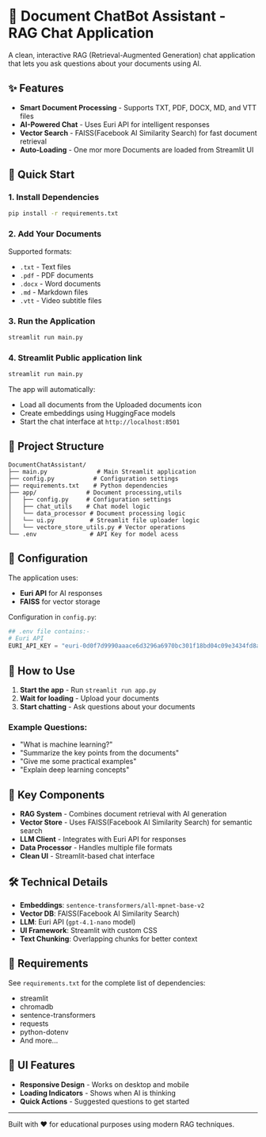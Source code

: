 # 🤖 Document ChatBot Assistant - RAG Chat Application

A clean, interactive RAG (Retrieval-Augmented Generation) chat application that lets you ask questions about your documents using AI.

## ✨ Features

- **Smart Document Processing** - Supports TXT, PDF, DOCX, MD, and VTT files
- **AI-Powered Chat** - Uses Euri API for intelligent responses
- **Vector Search** - FAISS(Facebook AI Similarity Search) for fast document retrieval
- **Auto-Loading** - One mor more Documents are loaded from Streamlit UI

## 🚀 Quick Start

### 1. Install Dependencies
```bash
pip install -r requirements.txt
```

### 2. Add Your Documents
Supported formats:
- `.txt` - Text files
- `.pdf` - PDF documents  
- `.docx` - Word documents
- `.md` - Markdown files
- `.vtt` - Video subtitle files

### 3. Run the Application
```bash
streamlit run main.py
```

### 4. Streamlit Public application link
```bash
streamlit run main.py
```

The app will automatically:
- Load all documents from the Uploaded documents icon
- Create embeddings using HuggingFace models
- Start the chat interface at `http://localhost:8501`

## 📁 Project Structure

```
DocumentChatAssistant/
├── main.py              # Main Streamlit application
├── config.py           # Configuration settings
├── requirements.txt    # Python dependencies
├── app/              # Document processing,utils
│   ├── config.py     # Configuration settings
│   ├── chat_utils    # Chat model logic
│   └── data_processor # Document processing logic
│   └── ui.py          # Streamlit file uploader logic
│   └── vectore_store_utils.py # Vector operations
└── .env               # API Key for model acess
```

## 🔧 Configuration

The application uses:
- **Euri API** for AI responses
- **FAISS** for vector storage

Configuration in `config.py`:

```python
## .env file contains:-
# Euri API
EURI_API_KEY = "euri-0d0f7d9990aaace6d3296a6970bc301f18bd04c09e3434fd8a94c024c4bab793"
```

## 💬 How to Use

1. **Start the app** - Run `streamlit run app.py`
2. **Wait for loading** - Upload your documents
3. **Start chatting** - Ask questions about your documents

### Example Questions:
- "What is machine learning?"
- "Summarize the key points from the documents"
- "Give me some practical examples"
- "Explain deep learning concepts"

## 🎯 Key Components

- **RAG System** - Combines document retrieval with AI generation
- **Vector Store** - Uses FAISS(Facebook AI Similarity Search) for semantic search
- **LLM Client** - Integrates with Euri API for responses
- **Data Processor** - Handles multiple file formats
- **Clean UI** - Streamlit-based chat interface

## 🛠️ Technical Details

- **Embeddings**: `sentence-transformers/all-mpnet-base-v2`
- **Vector DB**: FAISS(Facebook AI Similarity Search)
- **LLM**: Euri API (`gpt-4.1-nano` model)
- **UI Framework**: Streamlit with custom CSS
- **Text Chunking**: Overlapping chunks for better context

## 📝 Requirements

See `requirements.txt` for the complete list of dependencies:
- streamlit
- chromadb
- sentence-transformers
- requests
- python-dotenv
- And more...

## 🎨 UI Features

- **Responsive Design** - Works on desktop and mobile
- **Loading Indicators** - Shows when AI is thinking
- **Quick Actions** - Suggested questions to get started

---

Built with ❤️ for educational purposes using modern RAG techniques.